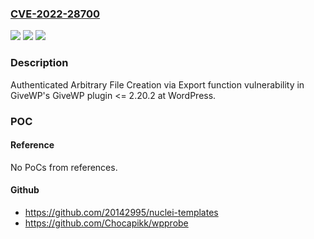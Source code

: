 ### [CVE-2022-28700](https://cve.mitre.org/cgi-bin/cvename.cgi?name=CVE-2022-28700)
![](https://img.shields.io/static/v1?label=Product&message=GiveWP%20(WordPress%20plugin)&color=blue)
![](https://img.shields.io/static/v1?label=Version&message=%3C%3D%202.20.2%3C%3D%202.20.2%20&color=brighgreen)
![](https://img.shields.io/static/v1?label=Vulnerability&message=Arbitrary%20File%20Creation&color=brighgreen)

### Description

Authenticated Arbitrary File Creation via Export function vulnerability in GiveWP's GiveWP plugin <= 2.20.2 at WordPress.

### POC

#### Reference
No PoCs from references.

#### Github
- https://github.com/20142995/nuclei-templates
- https://github.com/Chocapikk/wpprobe

